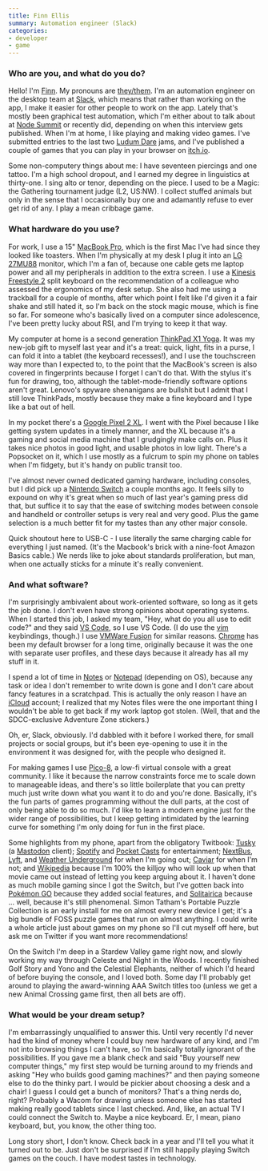 ```yaml
---
title: Finn Ellis
summary: Automation engineer (Slack)
categories:
- developer
- game
---
```


### Who are you, and what do you do?

Hello! I'm [Finn](https://twitter.com/relsqui "Finn's Twitter account."). My pronouns are [they/them](http://pronoun.is/they "Examples of they/them pronouns."). I'm an automation engineer on the desktop team at [Slack][], which means that rather than working on the app, I make it easier for other people to work on the app. Lately that's mostly been graphical test automation, which I'm either about to talk about at [Node Summit](http://www.nodesummit.com/ "A Node conference.") or recently did, depending on when this interview gets published. When I'm at home, I like playing and making video games. I've submitted entries to the last two [Ludum Dare](http://ldjam.com/ "A worldwide game jam.") jams, and I've published a couple of games that you can play in your browser on [itch.io](https://relsqui.itch.io "Finn's itch.io account.").

Some non-computery things about me: I have seventeen piercings and one tattoo. I'm a high school dropout, and I earned my degree in linguistics at thirty-one. I sing alto or tenor, depending on the piece. I used to be a Magic: the Gathering tournament judge (L2, US:NW). I collect stuffed animals but only in the sense that I occasionally buy one and adamantly refuse to ever get rid of any. I play a mean cribbage game.

### What hardware do you use?

For work, I use a 15" [MacBook Pro][macbook-pro], which is the first Mac I've had since they looked like toasters. When I'm physically at my desk I plug it into an [LG 27MU88][27mu88-w] monitor, which I'm a fan of, because one cable gets me laptop power and all my peripherals in addition to the extra screen. I use a [Kinesis Freestyle 2][freestyle2-mac] split keyboard on the recommendation of a colleague who assessed the ergonomics of my desk setup. She also had me using a trackball for a couple of months, after which point I felt like I'd given it a fair shake and still hated it, so I'm back on the stock magic mouse, which is fine so far. For someone who's basically lived on a computer since adolescence, I've been pretty lucky about RSI, and I'm trying to keep it that way.

My computer at home is a second generation [ThinkPad X1 Yoga][thinkpad-x1-yoga]. It was my new-job gift to myself last year and it's a treat: quick, light, fits in a purse, I can fold it into a tablet (the keyboard recesses!), and I use the touchscreen way more than I expected to, to the point that the MacBook's screen is also covered in fingerprints because I forget I can't do that. With the stylus it's fun for drawing, too, although the tablet-mode-friendly software options aren't great. Lenovo's spyware shenanigans are bullshit but I admit that I still love ThinkPads, mostly because they make a fine keyboard and I type like a bat out of hell.

In my pocket there's a [Google Pixel 2 XL][pixel-2-xl]. I went with the Pixel because I like getting system updates in a timely manner, and the XL because it's a gaming and social media machine that I grudgingly make calls on. Plus it takes nice photos in good light, and usable photos in low light. There's a Popsocket on it, which I use mostly as a fulcrum to spin my phone on tables when I'm fidgety, but it's handy on public transit too.

I've almost never owned dedicated gaming hardware, including consoles, but I did pick up a [Nintendo Switch][switch.2] a couple months ago. It feels silly to expound on why it's great when so much of last year's gaming press did that, but suffice it to say that the ease of switching modes between console and handheld or controller setups is very real and very good. Plus the game selection is a much better fit for my tastes than any other major console.

Quick shoutout here to USB-C - I use literally the same charging cable for everything I just named. (It's the Macbook's brick with a nine-foot Amazon Basics cable.) We nerds like to joke about standards proliferation, but man, when one actually sticks for a minute it's really convenient.

### And what software?

I'm surprisingly ambivalent about work-oriented software, so long as it gets the job done. I don't even have strong opinions about operating systems. When I started this job, I asked my team, "Hey, what do you all use to edit code?" and they said [VS Code][visual-studio-code], so I use VS Code. (I do use the [vim][] keybindings, though.) I use [VMWare Fusion][vmware-fusion] for similar reasons. [Chrome][] has been my default browser for a long time, originally because it was the one with separate user profiles, and these days because it already has all my stuff in it.

I spend a lot of time in [Notes][] or [Notepad][] (depending on OS), because any task or idea I don't remember to write down is gone and I don't care about fancy features in a scratchpad. This is actually the only reason I have an [iCloud][] account; I realized that my Notes files were the one important thing I wouldn't be able to get back if my work laptop got stolen. (Well, that and the SDCC-exclusive Adventure Zone stickers.)

Oh, er, Slack, obviously. I'd dabbled with it before I worked there, for small projects or social groups, but it's been eye-opening to use it in the environment it was designed for, with the people who designed it.

For making games I use [Pico-8][], a low-fi virtual console with a great community. I like it because the narrow constraints force me to scale down to manageable ideas, and there's so little boilerplate that you can pretty much just write down what you want it to do and you're done. Basically, it's the fun parts of games programming without the dull parts, at the cost of only being able to do so much. I'd like to learn a modern engine just for the wider range of possibilities, but I keep getting intimidated by the learning curve for something I'm only doing for fun in the first place.

Some highlights from my phone, apart from the obligatory Twitbook: [Tusky][tusky-android] (a [Mastodon][] client); [Spotify][spotify-android] and [Pocket Casts][pocket-casts-android] for entertainment; [NextBus][nextbus-android], [Lyft][lyft-android], and [Weather Underground][weather-underground-android] for when I'm going out; [Caviar][caviar-android] for when I'm not; and [Wikipedia][wikipedia-android] because I'm 100% the killjoy who will look up when that movie came out instead of letting you keep arguing about it. I haven't done as much mobile gaming since I got the Switch, but I've gotten back into [Pokémon GO][pokemon-go-android] because they added social features, and [Solitairica][] because ... well, because it's still phenomenal. Simon Tatham's Portable Puzzle Collection is an early install for me on almost every new device I get; it's a big bundle of FOSS puzzle games that run on almost anything. I could write a whole article just about games on my phone so I'll cut myself off here, but ask me on Twitter if you want more recommendations!

On the Switch I'm deep in a Stardew Valley game right now, and slowly working my way through Celeste and Night in the Woods. I recently finished Golf Story and Yono and the Celestial Elephants, neither of which I'd heard of before buying the console, and I loved both. Some day I'll probably get around to playing the award-winning AAA Switch titles too (unless we get a new Animal Crossing game first, then all bets are off).

### What would be your dream setup?

I'm embarrassingly unqualified to answer this. Until very recently I'd never had the kind of money where I could buy new hardware of any kind, and I'm not into browsing things I can't have, so I'm basically totally ignorant of the possibilities. If you gave me a blank check and said "Buy yourself new computer things," my first step would be turning around to my friends and asking "Hey who builds good gaming machines?" and then paying someone else to do the thinky part. I would be pickier about choosing a desk and a chair! I guess I could get a bunch of monitors? That's a thing nerds do, right? Probably a Wacom for drawing unless someone else has started making really good tablets since I last checked. And, like, an actual TV I could connect the Switch to. Maybe a nice keyboard. Er, I mean, piano keyboard, but, you know, the other thing too.

Long story short, I don't know. Check back in a year and I'll tell you what it turned out to be. Just don't be surprised if I'm still happily playing Switch games on the couch. I have modest tastes in technology.

[27mu88-w]: https://www.amazon.com/LG-Electronics-27MU88-W-27-Inch-LED-lit/dp/B01LG5RY74 "A 27 inch LED monitor."
[caviar-android]: https://play.google.com/store/apps/details?id=com.trycaviar.customer "A food delivery app."
[chrome]: https://www.google.com/intl/en/chrome/browser/ "A WebKit-based browser, where each tab runs in its own thread."
[freestyle2-mac]: https://www.kinesis-ergo.com/shop/freestyle2-for-mac/ "An ergonomic keyboard."
[icloud]: https://www.apple.com/icloud/ "A cloud service."
[lyft-android]: https://play.google.com/store/apps/details?id=me.lyft.android "An app for requesting a car ride."
[macbook-pro]: https://www.apple.com/macbook-pro/ "A laptop."
[mastodon]: https://mastodon.social/about "A decentralised social network."
[nextbus-android]: https://play.google.com/store/apps/details?id=com.nextbus.mobile&hl=en "An app for tracking public transport."
[notepad]: https://en.wikipedia.org/wiki/Notepad_(software) "A simple text editor included with Windows."
[notes]: https://en.wikipedia.org/wiki/Notes_(Apple) "A note-taking application included with Mac OS X."
[pico-8]: https://www.lexaloffle.com/pico-8.php "A software gaming console."
[pixel-2-xl]: https://en.wikipedia.org/wiki/Pixel_2 "A 6 inch Android smartphone."
[pocket-casts-android]: https://play.google.com/store/apps/details?id=au.com.shiftyjelly.pocketcasts&hl=en "A podcast app."
[pokemon-go-android]: https://play.google.com/store/apps/details?id=com.nianticlabs.pokemongo "An AR game about catching monsters in small balls."
[slack]: https://slack.com/ "A collaboration service."
[solitairica]: https://store.steampowered.com/app/463980/Solitairica/ "A solitaire/RPG mashup."
[spotify-android]: https://play.google.com/store/apps/details?id=com.spotify.music "An Android client for the music service."
[switch.2]: https://www.nintendo.com/switch/ "A gaming console."
[thinkpad-x1-yoga]: https://www.lenovo.com/us/en/laptops/thinkpad/thinkpad-yoga/Thinkpad-X1-Yoga-2nd-Gen/p/22TP2TXX12Y "A 14 inch 2-in-one PC laptop/tablet."
[tusky-android]: https://tuskyapp.github.io/ "A Mastodon client."
[vim]: https://www.vim.org/ "A command-line text editor."
[visual-studio-code]: https://code.visualstudio.com/ "A development IDE."
[vmware-fusion]: https://www.vmware.com/products/fusion.html "A PC emulator for the Mac."
[weather-underground-android]: https://play.google.com/store/apps/details?id=com.wunderground.android.weather "A weather app."
[wikipedia-android]: https://play.google.com/store/apps/details?id=org.wikipedia "A client for the online encyclopedia."
